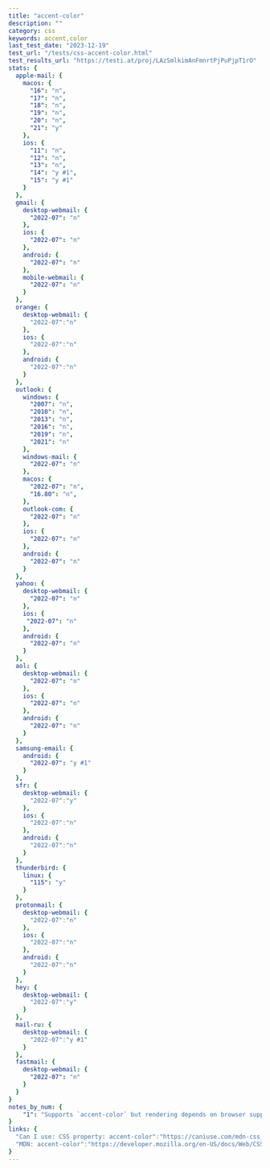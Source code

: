 ```yaml
---
title: "accent-color"
description: ""
category: css
keywords: accent,color
last_test_date: "2023-12-19"
test_url: "/tests/css-accent-color.html"
test_results_url: "https://testi.at/proj/LAzSmlkimAnFmnrtPjPuPjpT1rO"
stats: {
  apple-mail: {
    macos: {
      "16": "n",
      "17": "n",
      "18": "n",
      "19": "n",
      "20": "n",
      "21": "y"
    },
    ios: {
      "11": "n",
      "12": "n",
      "13": "n",
      "14": "y #1",
      "15": "y #1"
    }
  },
  gmail: {
    desktop-webmail: {
      "2022-07": "n"
    },
    ios: {
      "2022-07": "n"
    },
    android: {
      "2022-07": "n"
    },
    mobile-webmail: {
      "2022-07": "n"
    }
  },
  orange: {
    desktop-webmail: {
      "2022-07":"n"
    },
    ios: {
      "2022-07":"n"
    },
    android: {
      "2022-07":"n"
    }
  },
  outlook: {
    windows: {
      "2007": "n",
      "2010": "n",
      "2013": "n",
      "2016": "n",
      "2019": "n",
      "2021": "n"
    },
    windows-mail: {
      "2022-07": "n"
    },
    macos: {
      "2022-07": "n",
      "16.80": "n",
    },
    outlook-com: {
      "2022-07": "n"
    },
    ios: {
      "2022-07": "n"
    },
    android: {
      "2022-07": "n"
    }
  },
  yahoo: {
    desktop-webmail: {
      "2022-07": "n"
    },
    ios: {
     "2022-07": "n"
    },
    android: {
      "2022-07": "n"
    }
  },
  aol: {
    desktop-webmail: {
      "2022-07": "n"
    },
    ios: {
      "2022-07": "n"
    },
    android: {
      "2022-07": "n"
    }
  },
  samsung-email: {
    android: {
      "2022-07": "y #1"
    }
  },
  sfr: {
    desktop-webmail: {
      "2022-07":"y"
    },
    ios: {
      "2022-07":"n"
    },
    android: {
      "2022-07":"n"
    }
  }, 
  thunderbird: {
    linux: {
      "115": "y"
    }
  },
  protonmail: {
    desktop-webmail: {
      "2022-07":"n"
    },
    ios: {
      "2022-07":"n"
    },
    android: {
      "2022-07":"n"
    }
  },
  hey: {
    desktop-webmail: {
      "2022-07":"y"
    }
  },
  mail-ru: {
    desktop-webmail: {
      "2022-07":"y #1"
    }
  },
  fastmail: {
    desktop-webmail: {
      "2022-07": "n"
    }
  }
}
notes_by_num: {
    "1": "Supports `accent-color` but rendering depends on browser support." 
}
links: {
  "Can I use: CSS property: accent-color":"https://caniuse.com/mdn-css_properties_accent-color",
  "MDN: accent-color":"https://developer.mozilla.org/en-US/docs/Web/CSS/accent-color"
}
---
```

